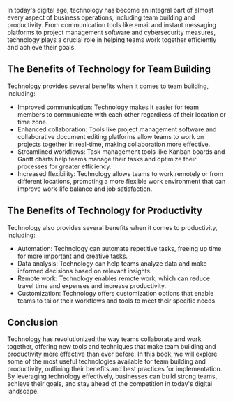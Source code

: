 
In today's digital age, technology has become an integral part of almost every aspect of business operations, including team building and productivity. From communication tools like email and instant messaging platforms to project management software and cybersecurity measures, technology plays a crucial role in helping teams work together efficiently and achieve their goals.

The Benefits of Technology for Team Building
--------------------------------------------

Technology provides several benefits when it comes to team building, including:

* Improved communication: Technology makes it easier for team members to communicate with each other regardless of their location or time zone.
* Enhanced collaboration: Tools like project management software and collaborative document editing platforms allow teams to work on projects together in real-time, making collaboration more effective.
* Streamlined workflows: Task management tools like Kanban boards and Gantt charts help teams manage their tasks and optimize their processes for greater efficiency.
* Increased flexibility: Technology allows teams to work remotely or from different locations, promoting a more flexible work environment that can improve work-life balance and job satisfaction.

The Benefits of Technology for Productivity
-------------------------------------------

Technology also provides several benefits when it comes to productivity, including:

* Automation: Technology can automate repetitive tasks, freeing up time for more important and creative tasks.
* Data analysis: Technology can help teams analyze data and make informed decisions based on relevant insights.
* Remote work: Technology enables remote work, which can reduce travel time and expenses and increase productivity.
* Customization: Technology offers customization options that enable teams to tailor their workflows and tools to meet their specific needs.

Conclusion
----------

Technology has revolutionized the way teams collaborate and work together, offering new tools and techniques that make team building and productivity more effective than ever before. In this book, we will explore some of the most useful technologies available for team building and productivity, outlining their benefits and best practices for implementation. By leveraging technology effectively, businesses can build strong teams, achieve their goals, and stay ahead of the competition in today's digital landscape.
